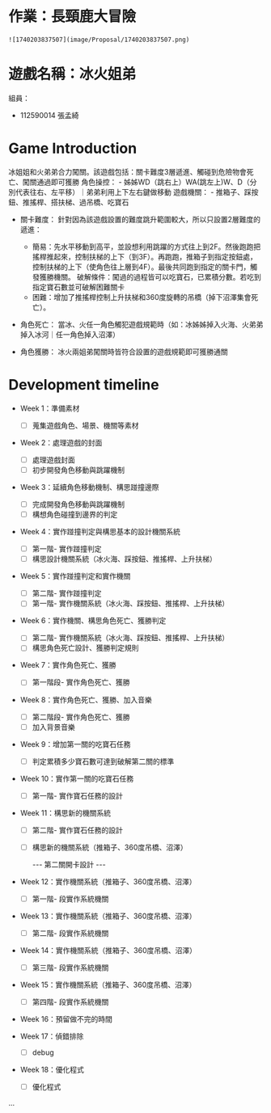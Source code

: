 # 作業：長頸鹿大冒險

    ![1740203837507](image/Proposal/1740203837507.png)

# 遊戲名稱：冰火姐弟

組員：

- 112590014 張孟綺

# Game Introduction

冰姐姐和火弟弟合力闖關。該遊戲包括：關卡難度3層遞進、觸碰到危險物會死亡、闖關通過即可獲勝
角色操控：
    - 姊姊WD（跳右上）WA(跳左上)W、D（分別代表往右、左平移）｜弟弟利用上下左右鍵做移動
遊戲機關：
    - 推箱子、踩按鈕、推搖桿、搭扶梯、過吊橋、吃寶石

* 關卡難度：
  針對因為該遊戲設置的難度跳升範圍較大，所以只設置2層難度的遞進：

  - 簡易：先水平移動到高平，並設想利用跳躍的方式往上到2F。然後跑跑把搖桿推起來，控制扶梯的上下（到3F）。再跑跑，推箱子到指定按鈕處，控制扶梯的上下（使角色往上層到4F）。最後共同跑到指定的關卡門，觸發獲勝機關。
    破解條件：闖過的過程皆可以吃寶石，已累積分數。若吃到指定寶石數並可破解困難關卡
  - 困難：增加了推搖桿控制上升扶梯和360度旋轉的吊橋（掉下沼澤集會死亡）。
* 角色死亡：
  當冰、火任一角色觸犯遊戲規範時（如：冰姊姊掉入火海、火弟弟掉入冰河｜任一角色掉入沼澤）
* 角色獲勝：
  冰火兩姐弟闖關時皆符合設置的遊戲規範即可獲勝通關

# Development timeline

- Week 1：準備素材

  - [ ] 蒐集遊戲角色、場景、機關等素材
- Week 2：處理遊戲的封面

  - [ ] 處理遊戲封面
  - [ ] 初步開發角色移動與跳躍機制
- Week 3：延續角色移動機制、構思踫撞邊際

  - [ ] 完成開發角色移動與跳躍機制
  - [ ] 構想角色碰撞到邊界的判定
- Week 4：實作踫撞判定與構思基本的設計機關系統

  - [ ] 第一階- 實作踫撞判定
  - [ ] 構思設計機關系統（冰火海、踩按鈕、推搖桿、上升扶梯）
- Week 5：實作踫撞判定和實作機關

  - [ ] 第二階- 實作踫撞判定
  - [ ] 第一階- 實作機關系統（冰火海、踩按鈕、推搖桿、上升扶梯）
- Week 6：實作機關、構思角色死亡、獲勝判定

  - [ ] 第二階- 實作機關系統（冰火海、踩按鈕、推搖桿、上升扶梯）
  - [ ] 構思角色死亡設計、獲勝判定規則
- Week 7：實作角色死亡、獲勝

  - [ ] 第一階段- 實作角色死亡、獲勝
- Week 8：實作角色死亡、獲勝、加入音樂

  - [ ] 第二階段- 實作角色死亡、獲勝
  - [ ] 加入背景音樂
- Week 9：增加第一關的吃寶石任務

  - [ ] 判定累積多少寶石數可達到破解第二關的標準
- Week 10：實作第一關的吃寶石任務

  - [ ] 第一階- 實作寶石任務的設計
- Week 11：構思新的機關系統

  - [ ] 第二階- 實作寶石任務的設計
  - [ ] 構思新的機關系統（推箱子、360度吊橋、沼澤）

    --- 第二關開卡設計 ---
- Week 12：實作機關系統（推箱子、360度吊橋、沼澤）

  - [ ] 第一階- 段實作系統機關
- Week 13：實作機關系統（推箱子、360度吊橋、沼澤）

  - [ ] 第二階- 段實作系統機關
- Week 14：實作機關系統（推箱子、360度吊橋、沼澤）

  - [ ] 第三階- 段實作系統機關
- Week 15：實作機關系統（推箱子、360度吊橋、沼澤）

  - [ ] 第四階- 段實作系統機關
- Week 16：預留做不完的時間
- Week 17：偵錯排除

  - [ ] debug
- Week 18：優化程式

  - [ ] 優化程式

...
